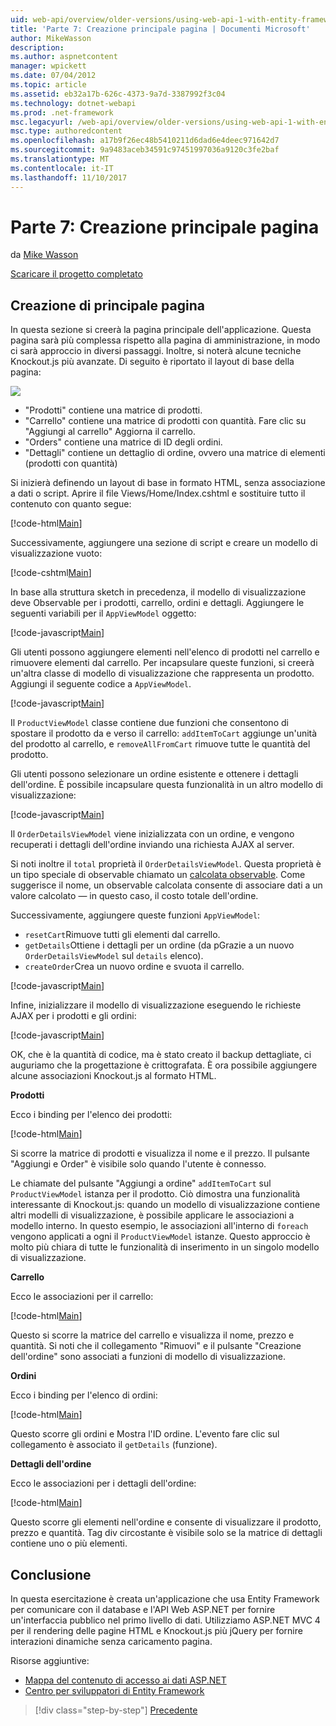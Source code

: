 ```yaml
---
uid: web-api/overview/older-versions/using-web-api-1-with-entity-framework-5/using-web-api-with-entity-framework-part-7
title: 'Parte 7: Creazione principale pagina | Documenti Microsoft'
author: MikeWasson
description: 
ms.author: aspnetcontent
manager: wpickett
ms.date: 07/04/2012
ms.topic: article
ms.assetid: eb32a17b-626c-4373-9a7d-3387992f3c04
ms.technology: dotnet-webapi
ms.prod: .net-framework
msc.legacyurl: /web-api/overview/older-versions/using-web-api-1-with-entity-framework-5/using-web-api-with-entity-framework-part-7
msc.type: authoredcontent
ms.openlocfilehash: a17b9f26ec48b5410211d6dad6e4deec971642d7
ms.sourcegitcommit: 9a9483aceb34591c97451997036a9120c3fe2baf
ms.translationtype: MT
ms.contentlocale: it-IT
ms.lasthandoff: 11/10/2017
---
```

<a name="part-7-creating-the-main-page"></a>Parte 7: Creazione principale pagina
====================
da [Mike Wasson](https://github.com/MikeWasson)

[Scaricare il progetto completato](http://code.msdn.microsoft.com/ASP-NET-Web-API-with-afa30545)

## <a name="creating-the-main-page"></a>Creazione di principale pagina

In questa sezione si creerà la pagina principale dell'applicazione. Questa pagina sarà più complessa rispetto alla pagina di amministrazione, in modo ci sarà approccio in diversi passaggi. Inoltre, si noterà alcune tecniche Knockout.js più avanzate. Di seguito è riportato il layout di base della pagina:

![](using-web-api-with-entity-framework-part-7/_static/image1.png)

- "Prodotti" contiene una matrice di prodotti.
- "Carrello" contiene una matrice di prodotti con quantità. Fare clic su "Aggiungi al carrello" Aggiorna il carrello.
- "Orders" contiene una matrice di ID degli ordini.
- "Dettagli" contiene un dettaglio di ordine, ovvero una matrice di elementi (prodotti con quantità)

Si inizierà definendo un layout di base in formato HTML, senza associazione a dati o script. Aprire il file Views/Home/Index.cshtml e sostituire tutto il contenuto con quanto segue:

[!code-html[Main](using-web-api-with-entity-framework-part-7/samples/sample1.html)]

Successivamente, aggiungere una sezione di script e creare un modello di visualizzazione vuoto:

[!code-cshtml[Main](using-web-api-with-entity-framework-part-7/samples/sample2.cshtml)]

In base alla struttura sketch in precedenza, il modello di visualizzazione deve Observable per i prodotti, carrello, ordini e dettagli. Aggiungere le seguenti variabili per il `AppViewModel` oggetto:

[!code-javascript[Main](using-web-api-with-entity-framework-part-7/samples/sample3.js)]

Gli utenti possono aggiungere elementi nell'elenco di prodotti nel carrello e rimuovere elementi dal carrello. Per incapsulare queste funzioni, si creerà un'altra classe di modello di visualizzazione che rappresenta un prodotto. Aggiungi il seguente codice a `AppViewModel`.

[!code-javascript[Main](using-web-api-with-entity-framework-part-7/samples/sample4.js?highlight=4)]

Il `ProductViewModel` classe contiene due funzioni che consentono di spostare il prodotto da e verso il carrello: `addItemToCart` aggiunge un'unità del prodotto al carrello, e `removeAllFromCart` rimuove tutte le quantità del prodotto.

Gli utenti possono selezionare un ordine esistente e ottenere i dettagli dell'ordine. È possibile incapsulare questa funzionalità in un altro modello di visualizzazione:

[!code-javascript[Main](using-web-api-with-entity-framework-part-7/samples/sample5.js?highlight=4)]

Il `OrderDetailsViewModel` viene inizializzata con un ordine, e vengono recuperati i dettagli dell'ordine inviando una richiesta AJAX al server.

Si noti inoltre il `total` proprietà il `OrderDetailsViewModel`. Questa proprietà è un tipo speciale di observable chiamato un [calcolata observable](http://knockoutjs.com/documentation/computedObservables.html). Come suggerisce il nome, un observable calcolata consente di associare dati a un valore calcolato &#8212; in questo caso, il costo totale dell'ordine.

Successivamente, aggiungere queste funzioni `AppViewModel`:

- `resetCart`Rimuove tutti gli elementi dal carrello.
- `getDetails`Ottiene i dettagli per un ordine (da pGrazie a un nuovo `OrderDetailsViewModel` sul `details` elenco).
- `createOrder`Crea un nuovo ordine e svuota il carrello.


[!code-javascript[Main](using-web-api-with-entity-framework-part-7/samples/sample6.js?highlight=4)]

Infine, inizializzare il modello di visualizzazione eseguendo le richieste AJAX per i prodotti e gli ordini:

[!code-javascript[Main](using-web-api-with-entity-framework-part-7/samples/sample7.js)]

OK, che è la quantità di codice, ma è stato creato il backup dettagliate, ci auguriamo che la progettazione è crittografata. È ora possibile aggiungere alcune associazioni Knockout.js al formato HTML.

**Prodotti**

Ecco i binding per l'elenco dei prodotti:

[!code-html[Main](using-web-api-with-entity-framework-part-7/samples/sample8.html)]

Si scorre la matrice di prodotti e visualizza il nome e il prezzo. Il pulsante "Aggiungi e Order" è visibile solo quando l'utente è connesso.

Le chiamate del pulsante "Aggiungi a ordine" `addItemToCart` sul `ProductViewModel` istanza per il prodotto. Ciò dimostra una funzionalità interessante di Knockout.js: quando un modello di visualizzazione contiene altri modelli di visualizzazione, è possibile applicare le associazioni a modello interno. In questo esempio, le associazioni all'interno di `foreach` vengono applicati a ogni il `ProductViewModel` istanze. Questo approccio è molto più chiara di tutte le funzionalità di inserimento in un singolo modello di visualizzazione.

**Carrello**

Ecco le associazioni per il carrello:

[!code-html[Main](using-web-api-with-entity-framework-part-7/samples/sample9.html)]

Questo si scorre la matrice del carrello e visualizza il nome, prezzo e quantità. Si noti che il collegamento "Rimuovi" e il pulsante "Creazione dell'ordine" sono associati a funzioni di modello di visualizzazione.

**Ordini**

Ecco i binding per l'elenco di ordini:

[!code-html[Main](using-web-api-with-entity-framework-part-7/samples/sample10.html)]

Questo scorre gli ordini e Mostra l'ID ordine. L'evento fare clic sul collegamento è associato il `getDetails` (funzione).

**Dettagli dell'ordine**

Ecco le associazioni per i dettagli dell'ordine:

[!code-html[Main](using-web-api-with-entity-framework-part-7/samples/sample11.html)]

Questo scorre gli elementi nell'ordine e consente di visualizzare il prodotto, prezzo e quantità. Tag div circostante è visibile solo se la matrice di dettagli contiene uno o più elementi.

## <a name="conclusion"></a>Conclusione

In questa esercitazione è creata un'applicazione che usa Entity Framework per comunicare con il database e l'API Web ASP.NET per fornire un'interfaccia pubblico nel primo livello di dati. Utilizziamo ASP.NET MVC 4 per il rendering delle pagine HTML e Knockout.js più jQuery per fornire interazioni dinamiche senza caricamento pagina.

Risorse aggiuntive:

- [Mappa del contenuto di accesso ai dati ASP.NET](https://msdn.microsoft.com/en-us/library/6759sth4.aspx)
- [Centro per sviluppatori di Entity Framework](https://msdn.microsoft.com/en-US/data/ef)

>[!div class="step-by-step"]
[Precedente](using-web-api-with-entity-framework-part-6.md)
